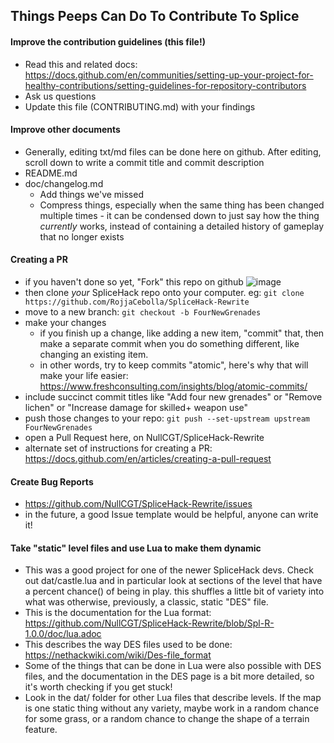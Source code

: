 ## Things Peeps Can Do To Contribute To Splice

#### Improve the contribution guidelines (this file!)
* Read this and related docs: https://docs.github.com/en/communities/setting-up-your-project-for-healthy-contributions/setting-guidelines-for-repository-contributors
* Ask us questions
* Update this file (CONTRIBUTING.md) with your findings

#### Improve other documents
* Generally, editing txt/md files can be done here on github. After editing, scroll down to write a commit title and commit description
* README.md
* doc/changelog.md
  * Add things we've missed
  * Compress things, especially when the same thing has been changed multiple times - it can be condensed down to just say how the thing *currently* works, instead of containing a detailed history of gameplay that no longer exists 

#### Creating a PR
* if you haven't done so yet, "Fork" this repo on github ![image](https://user-images.githubusercontent.com/62170514/134273835-297c7819-a628-43a3-96a8-04f2734a6534.png)
* then clone *your* SpliceHack repo onto your computer. eg: `git clone https://github.com/RojjaCebolla/SpliceHack-Rewrite`
* move to a new branch: `git checkout -b FourNewGrenades`
* make your changes
  * if you finish up a change, like adding a new item, "commit" that, then make a separate commit when you do something different, like changing an existing item.
  * in other words, try to keep commits "atomic", here's why that will make your life easier: https://www.freshconsulting.com/insights/blog/atomic-commits/
* include succinct commit titles like "Add four new grenades" or "Remove lichen" or "Increase damage for skilled+ weapon use"
* push those changes to your repo: `git push --set-upstream upstream FourNewGrenades`
* open a Pull Request here, on NullCGT/SpliceHack-Rewrite
* alternate set of instructions for creating a PR: https://docs.github.com/en/articles/creating-a-pull-request

#### Create Bug Reports
* https://github.com/NullCGT/SpliceHack-Rewrite/issues
* in the future, a good Issue template would be helpful, anyone can write it!

#### Take "static" level files and use Lua to make them dynamic
* This was a good project for one of the newer SpliceHack devs. Check out dat/castle.lua and in particular look at sections of the level that have a percent chance() of being in play. this shuffles a little bit of variety into what was otherwise, previously, a classic, static "DES" file.
* This is the documentation for the Lua format: https://github.com/NullCGT/SpliceHack-Rewrite/blob/Spl-R-1.0.0/doc/lua.adoc
* This describes the way DES files used to be done: https://nethackwiki.com/wiki/Des-file_format
* Some of the things that can be done in Lua were also possible with DES files, and the documentation in the DES page is a bit more detailed, so it's worth checking if you get stuck!
* Look in the dat/ folder for other Lua files that describe levels. If the map is one static thing without any variety, maybe work in a random chance for some grass, or a random chance to change the shape of a terrain feature.

